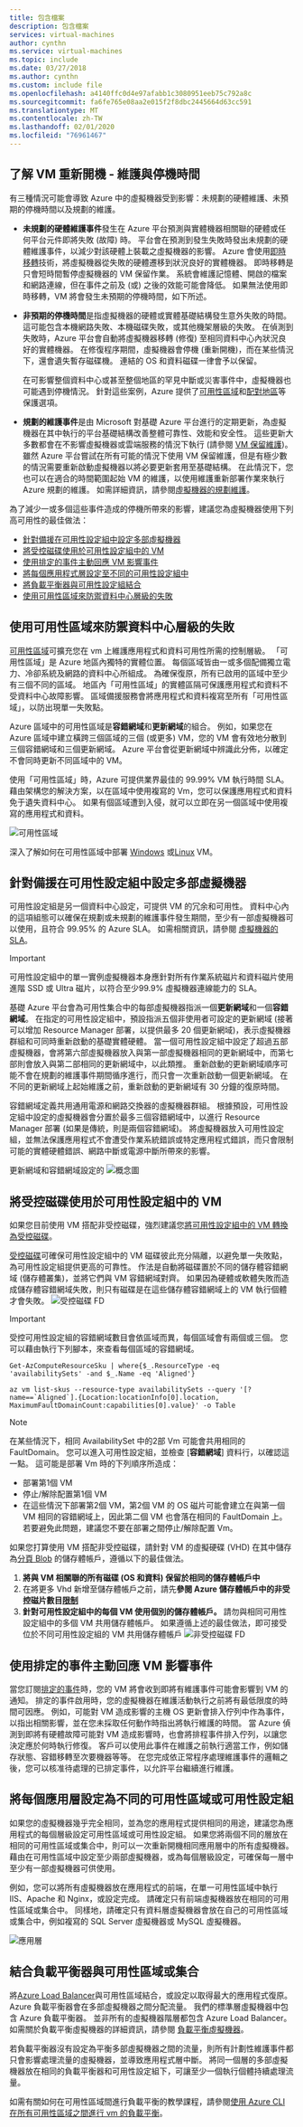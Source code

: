 ```yaml
---
title: 包含檔案
description: 包含檔案
services: virtual-machines
author: cynthn
ms.service: virtual-machines
ms.topic: include
ms.date: 03/27/2018
ms.author: cynthn
ms.custom: include file
ms.openlocfilehash: a4140ffc0d4e97afabb1c3080951eeb75c792a8c
ms.sourcegitcommit: fa6fe765e08aa2e015f2f8dbc2445664d63cc591
ms.translationtype: MT
ms.contentlocale: zh-TW
ms.lasthandoff: 02/01/2020
ms.locfileid: "76961467"
---
```

## <a name="understand-vm-reboots---maintenance-vs-downtime"></a>了解 VM 重新開機 - 維護與停機時間
有三種情況可能會導致 Azure 中的虛擬機器受到影響：未規劃的硬體維護、未預期的停機時間以及規劃的維護。

* **未規劃的硬體維護事件**發生在 Azure 平台預測與實體機器相關聯的硬體或任何平台元件即將失敗 (故障) 時。 平台會在預測到發生失敗時發出未規劃的硬體維護事件，以減少對該硬體上裝載之虛擬機器的影響。 Azure 會使用[即時移轉](https://docs.microsoft.com/azure/virtual-machines/linux/maintenance-and-updates)技術，將虛擬機器從失敗的硬體遷移到狀況良好的實體機器。 即時移轉是只會短時間暫停虛擬機器的 VM 保留作業。 系統會維護記憶體、開啟的檔案和網路連線，但在事件之前及 (或) 之後的效能可能會降低。 如果無法使用即時移轉，VM 將會發生未預期的停機時間，如下所述。


* **非預期的停機時間**是指虛擬機器的硬體或實體基礎結構發生意外失敗的時間。 這可能包含本機網路失敗、本機磁碟失敗，或其他機架層級的失敗。 在偵測到失敗時，Azure 平台會自動將虛擬機器移轉 (修復) 至相同資料中心內狀況良好的實體機器。 在修復程序期間，虛擬機器會停機 (重新開機)，而在某些情況下，還會遺失暫存磁碟機。 連結的 OS 和資料磁碟一律會予以保留。

  在可影響整個資料中心或甚至整個地區的罕見中斷或災害事件中，虛擬機器也可能遇到停機情況。 針對這些案例，Azure 提供了[可用性區域](../articles/availability-zones/az-overview.md)和[配對地區](../articles/best-practices-availability-paired-regions.md#what-are-paired-regions)等保護選項。

* **規劃的維護事件**是由 Microsoft 對基礎 Azure 平台進行的定期更新，為虛擬機器在其中執行的平台基礎結構改善整體可靠性、效能和安全性。 這些更新大多數都會在不影響虛擬機器或雲端服務的情況下執行 (請參閱 [VM 保留維護](https://docs.microsoft.com/azure/virtual-machines/windows/preserving-maintenance))。 雖然 Azure 平台嘗試在所有可能的情況下使用 VM 保留維護，但是有極少數的情況需要重新啟動虛擬機器以將必要更新套用至基礎結構。 在此情況下，您也可以在適合的時間範圍起始 VM 的維護，以使用維護重新部署作業來執行 Azure 規劃的維護。 如需詳細資訊，請參閱[虛擬機器的規劃維護](https://docs.microsoft.com/azure/virtual-machines/windows/planned-maintenance/)。


為了減少一或多個這些事件造成的停機所帶來的影響，建議您為虛擬機器使用下列高可用性的最佳做法：

* [針對備援在可用性設定組中設定多部虛擬機器]
* [將受控磁碟使用於可用性設定組中的 VM]
* [使用排定的事件主動回應 VM 影響事件](https://docs.microsoft.com/azure/virtual-machines/virtual-machines-scheduled-events)
* [將每個應用程式層設定至不同的可用性設定組中]
* [將負載平衡器與可用性設定組結合]
* [使用可用性區域來防禦資料中心層級的失敗]

## <a name="use-availability-zones-to-protect-from-datacenter-level-failures"></a>使用可用性區域來防禦資料中心層級的失敗

[可用性區域](../articles/availability-zones/az-overview.md)可擴充您在 vm 上維護應用程式和資料可用性所需的控制層級。 「可用性區域」是 Azure 地區內獨特的實體位置。 每個區域皆由一或多個配備獨立電力、冷卻系統及網路的資料中心所組成。 為確保復原，所有已啟用的區域中至少有三個不同的區域。 地區內「可用性區域」的實體區隔可保護應用程式和資料不受資料中心故障影響。 區域備援服務會將應用程式和資料複寫至所有「可用性區域」，以防出現單一失敗點。

Azure 區域中的可用性區域是**容錯網域**和**更新網域**的組合。 例如，如果您在 Azure 區域中建立橫跨三個區域的三個 (或更多) VM，您的 VM 會有效地分散到三個容錯網域和三個更新網域。 Azure 平台會從更新網域中辨識此分佈，以確定不會同時更新不同區域中的 VM。

使用「可用性區域」時，Azure 可提供業界最佳的 99.99% VM 執行時間 SLA。 藉由架構您的解決方案，以在區域中使用複寫的 Vm，您可以保護應用程式和資料免于遺失資料中心。 如果有個區域遭到入侵，就可以立即在另一個區域中使用複寫的應用程式和資料。

![可用性區域](./media/virtual-machines-common-regions-and-availability/three-zones-per-region.png)

深入了解如何在可用性區域中部署 [Windows](../articles/virtual-machines/windows/create-powershell-availability-zone.md) 或[Linux](../articles/virtual-machines/linux/create-cli-availability-zone.md) VM。

## <a name="configure-multiple-virtual-machines-in-an-availability-set-for-redundancy"></a>針對備援在可用性設定組中設定多部虛擬機器
可用性設定組是另一個資料中心設定，可提供 VM 的冗余和可用性。 資料中心內的這項組態可以確保在規劃或未規劃的維護事件發生期間，至少有一部虛擬機器可以使用，且符合 99.95% 的 Azure SLA。 如需相關資訊，請參閱 [虛擬機器的 SLA](https://azure.microsoft.com/support/legal/sla/virtual-machines/)。

> [!IMPORTANT]
> 可用性設定組中的單一實例虛擬機器本身應針對所有作業系統磁片和資料磁片使用進階 SSD 或 Ultra 磁片，以符合至少99.9% 虛擬機器連線能力的 SLA。

基礎 Azure 平台會為可用性集合中的每部虛擬機器指派一個**更新網域**和一個**容錯網域**。 在指定的可用性設定組中，預設指派五個非使用者可設定的更新網域 (接著可以增加 Resource Manager 部署，以提供最多 20 個更新網域)，表示虛擬機器群組和可同時重新啟動的基礎實體硬體。 當一個可用性設定組中設定了超過五部虛擬機器，會將第六部虛擬機器放入與第一部虛擬機器相同的更新網域中，而第七部則會放入與第二部相同的更新網域中，以此類推。 重新啟動的更新網域順序可能不會在規劃的維護事件期間循序進行，而只會一次重新啟動一個更新網域。 在不同的更新網域上起始維護之前，重新啟動的更新網域有 30 分鐘的復原時間。

容錯網域定義共用通用電源和網路交換器的虛擬機器群組。 根據預設，可用性設定組中設定的虛擬機器會分置於最多三個容錯網域中，以進行 Resource Manager 部署 (如果是傳統，則是兩個容錯網域)。 將虛擬機器放入可用性設定組，並無法保護應用程式不會遭受作業系統錯誤或特定應用程式錯誤，而只會限制可能的實體硬體錯誤、網路中斷或電源中斷所帶來的影響。

<!--Image reference-->
   更新網域和容錯網域設定的 ![概念圖](./media/virtual-machines-common-manage-availability/ud-fd-configuration.png)

## <a name="use-managed-disks-for-vms-in-an-availability-set"></a>將受控磁碟使用於可用性設定組中的 VM
如果您目前使用 VM 搭配非受控磁碟，強烈建議您[將可用性設定組中的 VM 轉換為受控磁碟](../articles/virtual-machines/windows/convert-unmanaged-to-managed-disks.md)。

[受控磁碟](../articles/virtual-machines/windows/managed-disks-overview.md)可確保可用性設定組中的 VM 磁碟彼此充分隔離，以避免單一失敗點，為可用性設定組提供更高的可靠性。 作法是自動將磁碟置於不同的儲存體容錯網域 (儲存體叢集)，並將它們與 VM 容錯網域對齊。 如果因為硬體或軟體失敗而造成儲存體容錯網域失敗，則只有磁碟是在這些儲存體容錯網域上的 VM 執行個體才會失敗。
![受控磁碟 FD](./media/virtual-machines-common-manage-availability/md-fd-updated.png)

> [!IMPORTANT]
> 受控可用性設定組的容錯網域數目會依區域而異，每個區域會有兩個或三個。 您可以藉由執行下列腳本，來查看每個區域的容錯網域。

```azurepowershell-interactive
Get-AzComputeResourceSku | where{$_.ResourceType -eq 'availabilitySets' -and $_.Name -eq 'Aligned'}
```

```azurecli-interactive 
az vm list-skus --resource-type availabilitySets --query '[?name==`Aligned`].{Location:locationInfo[0].location, MaximumFaultDomainCount:capabilities[0].value}' -o Table
```

> [!NOTE]
> 在某些情況下，相同 AvailabilitySet 中的2部 Vm 可能會共用相同的 FaultDomain。 您可以進入可用性設定組，並檢查 [**容錯網域**] 資料行，以確認這一點。
> 這可能是部署 Vm 時的下列順序所造成：
> - 部署第1個 VM
> - 停止/解除配置第1個 VM
> - 在這些情況下部署第2個 VM，第2個 VM 的 OS 磁片可能會建立在與第一個 VM 相同的容錯網域上，因此第二個 VM 也會落在相同的 FaultDomain 上。 
> 若要避免此問題，建議您不要在部署之間停止/解除配置 Vm。

如果您打算使用 VM 搭配非受控磁碟，請針對 VM 的虛擬硬碟 (VHD) 在其中儲存為[分頁 Blob](https://docs.microsoft.com/rest/api/storageservices/Understanding-Block-Blobs--Append-Blobs--and-Page-Blobs#about-page-blobs) 的儲存體帳戶，遵循以下的最佳做法。

1. **將與 VM 相關聯的所有磁碟 (OS 和資料) 保留於相同的儲存體帳戶中**
2. 在將更多 Vhd 新增至儲存體帳戶之前，請先**參閱 Azure 儲存體帳戶中的非受控磁片數目[限制](../articles/storage/blobs/scalability-targets-premium-page-blobs.md)**
3. **針對可用性設定組中的每個 VM 使用個別的儲存體帳戶。** 請勿與相同可用性設定組中的多個 VM 共用儲存體帳戶。 如果遵循上述的最佳做法，即可接受位於不同可用性設定組的 VM 共用儲存體帳戶 ![非受控磁碟 FD](./media/virtual-machines-common-manage-availability/umd-updated.png)

## <a name="use-scheduled-events-to-proactively-respond-to-vm-impacting-events"></a>使用排定的事件主動回應 VM 影響事件

當您訂閱[排定的事件](https://docs.microsoft.com/azure/virtual-machines/virtual-machines-scheduled-events)時，您的 VM 將會收到即將有維護事件可能會影響到 VM 的通知。 排定的事件啟用時，您的虛擬機器在維護活動執行之前將有最低限度的時間可因應。 例如，可能對 VM 造成影響的主機 OS 更新會排入佇列中作為事件，以指出相關影響，並在您未採取任何動作時指出將執行維護的時間。 當 Azure 偵測到即將有硬體故障可能對 VM 造成影響時，也會將排程事件排入佇列，以讓您決定應於何時執行修復。 客戶可以使用此事件在維護之前執行適當工作，例如儲存狀態、容錯移轉至次要機器等等。 在您完成依正常程序處理維護事件的邏輯之後，您可以核准待處理的已排定事件，以允許平台繼續進行維護。

## <a name="configure-each-application-tier-into-separate-availability-zones-or-availability-sets"></a>將每個應用層設定為不同的可用性區域或可用性設定組
如果您的虛擬機器幾乎完全相同，並為您的應用程式提供相同的用途，建議您為應用程式的每個層級設定可用性區域或可用性設定組。  如果您將兩個不同的層放在相同的可用性區域或集合中，則可以一次重新開機相同應用層中的所有虛擬機器。 藉由在可用性區域中設定至少兩部虛擬機器，或為每個層級設定，可確保每一層中至少有一部虛擬機器可供使用。

例如，您可以將所有虛擬機器放在應用程式的前端，在單一可用性區域中執行 IIS、Apache 和 Nginx，或設定完成。 請確定只有前端虛擬機器放在相同的可用性區域或集合中。 同樣地，請確定只有資料層虛擬機器會放在自己的可用性區域或集合中，例如複寫的 SQL Server 虛擬機器或 MySQL 虛擬機器。

<!--Image reference-->
   ![應用層](./media/virtual-machines-common-manage-availability/application-tiers.png)

## <a name="combine-a-load-balancer-with-availability-zones-or-sets"></a>結合負載平衡器與可用性區域或集合
將[Azure Load Balancer](../articles/load-balancer/load-balancer-overview.md)與可用性區域結合，或設定以取得最大的應用程式復原。 Azure 負載平衡器會在多部虛擬機器之間分配流量。 我們的標準層虛擬機器中包含 Azure 負載平衡器。 並非所有的虛擬機器階層都包含 Azure Load Balancer。 如需關於負載平衡虛擬機器的詳細資訊，請參閱 [負載平衡虛擬機器](../articles/virtual-machines/virtual-machines-linux-load-balance.md)。

若負載平衡器沒有設定為平衡多部虛擬機器之間的流量，則所有計劃性維護事件都只會影響處理流量的虛擬機器，並導致應用程式層中斷。 將同一個層的多部虛擬機器放在相同的負載平衡器和可用性設定組下，可讓至少一個執行個體持續處理流量。

如需有關如何在可用性區域間進行負載平衡的教學課程，請參閱[使用 Azure CLI 在所有可用性區域之間進行 vm 的負載平衡](../articles/load-balancer/load-balancer-standard-public-zone-redundant-cli.md)。


<!-- Link references -->
[針對備援在可用性設定組中設定多部虛擬機器]: #configure-multiple-virtual-machines-in-an-availability-set-for-redundancy
[將每個應用程式層設定至不同的可用性設定組中]: #configure-each-application-tier-into-separate-availability-zones-or-availability-sets
[將負載平衡器與可用性設定組結合]: #combine-a-load-balancer-with-availability-zones-or-sets
[Avoid single instance virtual machines in availability sets]: #avoid-single-instance-virtual-machines-in-availability-sets
[將受控磁碟使用於可用性設定組中的 VM]: #use-managed-disks-for-vms-in-an-availability-set
[使用可用性區域來防禦資料中心層級的失敗]: #use-availability-zones-to-protect-from-datacenter-level-failures
